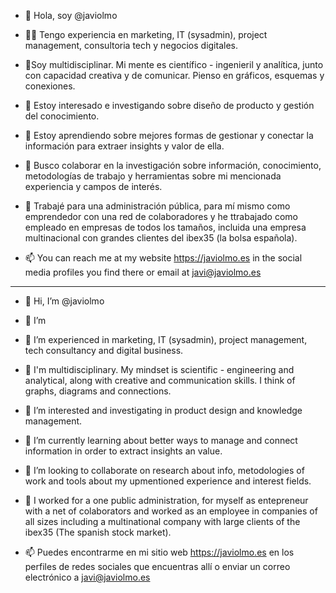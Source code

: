 - 👋 Hola, soy @javiolmo
- 👨‍💻 Tengo experiencia en marketing, IT (sysadmin), project management, consultoria tech y negocios digitales.
- 💞️Soy multidisciplinar. Mi mente es científico - ingenieril y analítica, junto con capacidad creativa y de comunicar. Pienso en gráficos, esquemas y conexiones.
- 👀 Estoy interesado e investigando sobre diseño de producto y gestión del conocimiento.
- 🌱 Estoy aprendiendo sobre mejores formas de gestionar y conectar la información para extraer insights y valor de ella.
- 🧪 Busco colaborar en la investigación sobre información, conocimiento, metodologías de trabajo y herramientas sobre mi mencionada experiencia y campos de interés.
- 💼 Trabajé para una administración pública, para mí mismo como emprendedor con una red de colaboradores y he ttrabajado como empleado en empresas de todos los tamaños, incluida una empresa multinacional con grandes clientes del ibex35 (la bolsa española).

- 📫 You can reach me at my website https://javiolmo.es in the social media profiles you find there or email at javi@javiolmo.es

------------------

- 👋 Hi, I’m @javiolmo
- 👀 I’m 
- 👀 I’m experienced in marketing, IT (sysadmin), project management, tech consultancy and digital business.
- 💞️ I'm multidisciplinary. My mindset is scientific - engineering and analytical, along with creative and communication skills. I think of graphs, diagrams and connections.
- 👀 I’m interested and investigating in product design and knowledge management.
- 🌱 I’m currently learning about better ways to manage and connect information in order to extract insights an value.
- 💞️ I’m looking to collaborate on research about info, metodologies of work and tools about my upmentioned experience and interest fields.
- 💞️ I worked for a one public administration, for myself as entepreneur with a net of colaborators and worked as an employee in companies of all sizes including a multinational company with large clients of the ibex35 (The spanish stock market).

- 📫 Puedes encontrarme en mi sitio web https://javiolmo.es en los perfiles de redes sociales que encuentras allí o enviar un correo electrónico a javi@javiolmo.es

<!---
javiolmo/javiolmo is a ✨ special ✨ repository because its `README.md` (this file) appears on your GitHub profile.
You can click the Preview link to take a look at your changes.
--->
